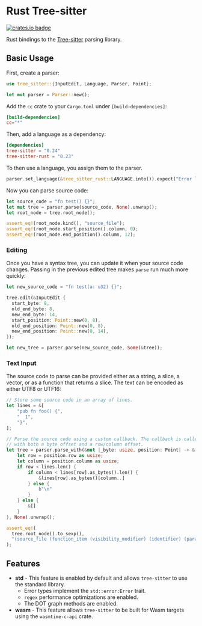 # Rust Tree-sitter

[![crates.io badge]][crates.io]

[crates.io]: https://crates.io/crates/tree-sitter
[crates.io badge]: https://img.shields.io/crates/v/tree-sitter.svg?color=%23B48723

Rust bindings to the [Tree-sitter][] parsing library.

## Basic Usage

First, create a parser:

```rust
use tree_sitter::{InputEdit, Language, Parser, Point};

let mut parser = Parser::new();
```

Add the `cc` crate to your `Cargo.toml` under `[build-dependencies]`:

```toml
[build-dependencies]
cc="*"
```

Then, add a language as a dependency:

```toml
[dependencies]
tree-sitter = "0.24"
tree-sitter-rust = "0.23"
```

To then use a language, you assign them to the parser.

```rust
parser.set_language(&tree_sitter_rust::LANGUAGE.into()).expect("Error loading Rust grammar");
```

Now you can parse source code:

```rust
let source_code = "fn test() {}";
let mut tree = parser.parse(source_code, None).unwrap();
let root_node = tree.root_node();

assert_eq!(root_node.kind(), "source_file");
assert_eq!(root_node.start_position().column, 0);
assert_eq!(root_node.end_position().column, 12);
```

### Editing

Once you have a syntax tree, you can update it when your source code changes.
Passing in the previous edited tree makes `parse` run much more quickly:

```rust
let new_source_code = "fn test(a: u32) {}";

tree.edit(&InputEdit {
  start_byte: 8,
  old_end_byte: 8,
  new_end_byte: 14,
  start_position: Point::new(0, 8),
  old_end_position: Point::new(0, 8),
  new_end_position: Point::new(0, 14),
});

let new_tree = parser.parse(new_source_code, Some(&tree));
```

### Text Input

The source code to parse can be provided either as a string, a slice, a vector,
or as a function that returns a slice. The text can be encoded as either UTF8 or UTF16:

```rust
// Store some source code in an array of lines.
let lines = &[
    "pub fn foo() {",
    "  1",
    "}",
];

// Parse the source code using a custom callback. The callback is called
// with both a byte offset and a row/column offset.
let tree = parser.parse_with(&mut |_byte: usize, position: Point| -> &[u8] {
    let row = position.row as usize;
    let column = position.column as usize;
    if row < lines.len() {
        if column < lines[row].as_bytes().len() {
            &lines[row].as_bytes()[column..]
        } else {
            b"\n"
        }
    } else {
        &[]
    }
}, None).unwrap();

assert_eq!(
  tree.root_node().to_sexp(),
  "(source_file (function_item (visibility_modifier) (identifier) (parameters) (block (number_literal))))"
);
```

[tree-sitter]: https://github.com/tree-sitter/tree-sitter

## Features

- **std** - This feature is enabled by default and allows `tree-sitter` to use the standard library.
  - Error types implement the `std::error:Error` trait.
  - `regex` performance optimizations are enabled.
  - The DOT graph methods are enabled.
- **wasm** - This feature allows `tree-sitter` to be built for Wasm targets using the `wasmtime-c-api` crate.
